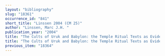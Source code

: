 ```yaml
---
layout: "bibliography"
slug: "18361"
occurrence_id: "841"
short_title: "Linssen 2004 (CM 25)"
author: "Linssen, Marc J.H. "
publication_year: "2004"
title: "The Cults of Uruk and Babylon: the Temple Ritual Texts as Evidence for Hellenistic Cult Practice, CM 25 (Leiden)"
title: "The Cults of Uruk and Babylon: the Temple Ritual Texts as Evidence for Hellenistic Cult Practice, CM 25 (Leiden)"
previous_item: "18364"
---
```

